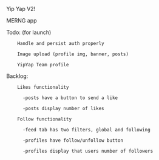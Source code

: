 Yip Yap V2!

MERNG app

Todo: (for launch)
        
        Handle and persist auth properly

        Image upload (profile img, banner, posts)

        YipYap Team profile

Backlog:

        Likes functionality

          -posts have a button to send a like

          -posts display number of likes

        Follow functionality

          -feed tab has two filters, global and following

          -profiles have follow/unfollow button

          -profiles display that users number of followers
